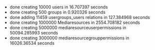 

* done creating 10000 users in 16.707397 seconds
* done creating 500 groups in 0.920326 seconds
* done adding 11459 usergroups_users relations in 127.384968 seconds
* done creating 1000000 Mediaresources in 2554.708182 seconds
* done creating 5000000 mediaresourceuserpermissions in 50094.285993 seconds
* done creating 3000000 mediaresourcegrouppermissions in 16026.36534 seconds
